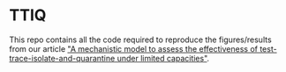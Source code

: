 # TTIQ

This repo contains all the code required to reproduce the figures/results from our article ["A mechanistic model to assess the effectiveness of test-trace-isolate-and-quarantine under limited capacities"](https://arxiv.org/abs/2207.09551).
